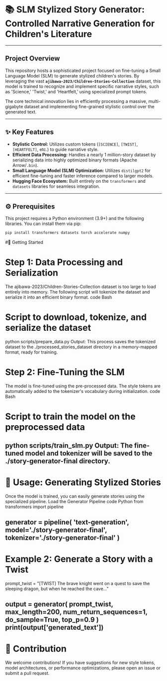 # 📚 SLM Stylized Story Generator: Controlled Narrative Generation for Children's Literature
---

## Project Overview

This repository hosts a sophisticated project focused on fine-tuning a Small Language Model (SLM) to generate stylized children's stories. By leveraging the vast **`ajibawa-2023/Children-Stories-Collection`** dataset, this model is trained to recognize and implement specific narrative styles, such as 'Science,' 'Twist,' and 'Heartfelt,' using specialized prompt tokens.

The core technical innovation lies in efficiently processing a massive, multi-gigabyte dataset and implementing fine-grained stylistic control over the generated text.

---

## ✨ Key Features

*   **Stylistic Control:** Utilizes custom tokens (`[SCIENCE]`, `[TWIST]`, `[HEARTFELT]`, etc.) to guide narrative style.
*   **Efficient Data Processing:** Handles a nearly 1 million-story dataset by serializing data into highly optimized binary formats (Apache Arrow/`.bin`).
*   **Small Language Model (SLM) Optimization:** Utilizes `distilgpt2` for efficient fine-tuning and faster inference compared to larger models.
*   **Hugging Face Ecosystem:** Built entirely on the `transformers` and `datasets` libraries for seamless integration.

---

## ⚙️ Prerequisites

This project requires a Python environment (3.9+) and the following libraries. You can install them via pip:

```bash
pip install transformers datasets torch accelerate numpy
```

#🚀 Getting Started

# Step 1: Data Processing and Serialization
The ajibawa-2023/Children-Stories-Collection dataset is too large to load entirely into memory. The following script will tokenize the dataset and serialize it into an efficient binary format.
code
Bash
# Script to download, tokenize, and serialize the dataset
python scripts/prepare_data.py
Output: This process saves the tokenized dataset to the ./processed_stories_dataset directory in a memory-mapped format, ready for training.
# Step 2: Fine-Tuning the SLM
The model is fine-tuned using the pre-processed data. The style tokens are automatically added to the tokenizer's vocabulary during initialization.
code
Bash
# Script to train the model on the preprocessed data
python scripts/train_slm.py
Output: The fine-tuned model and tokenizer will be saved to the ./story-generator-final directory.
---

# 🤖 Usage: Generating Stylized Stories
Once the model is trained, you can easily generate stories using the specialized pipeline.
Load the Generator Pipeline
code
Python
from transformers import pipeline

generator = pipeline(
    'text-generation', 
    model='./story-generator-final', 
    tokenizer='./story-generator-final'
)
---

# Example 2: Generate a Story with a Twist

prompt_twist = "[TWIST] The brave knight went on a quest to save the sleeping dragon, but when he reached the cave..."

output = generator(
    prompt_twist, 
    max_length=200, 
    num_return_sequences=1, 
    do_sample=True, 
    top_p=0.9
)
print(output['generated_text'])
---

# 🤝 Contribution
We welcome contributions! If you have suggestions for new style tokens, model architectures, or performance optimizations, please open an issue or submit a pull request.
